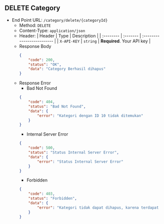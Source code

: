 ## DELETE Category
- End Point URL: `/category/delete/{categoryId}`
    - Method: `DELETE`
    - Content-Type: `application/json`
    - Header:
      | Header 	| Type     | Description                |
      | :-------- | :------- | :------------------------- |
      | `X-API-KEY` | `string` | **Required**. Your API key |
    - Response Body
      ```json
      {
          "code": 200,
          "status": "OK",
          "data": "Category Berhasil dihapus"
      }
      ```
    - Response Error
        - Bad Not Found
      ```json
      {
          "code": 404,
          "status": "Bad Not Found",
          "data": {
              "error": "Kategori dengan ID 10 tidak ditemukan"
          }
      }
      ```
        - Internal Server Error
      ```json
      {
          "code": 500,
          "status": "Status Internal Server Error",
          "data": {
              "error": "Status Internal Server Error"
          }
      }
      ```
        - Forbidden
      ```json
      {
          "code": 403,
          "status": "Forbidden",
          "data": {
              "error": "Kategori tidak dapat dihapus, karena terdapat produk"
          }
      }
      ```